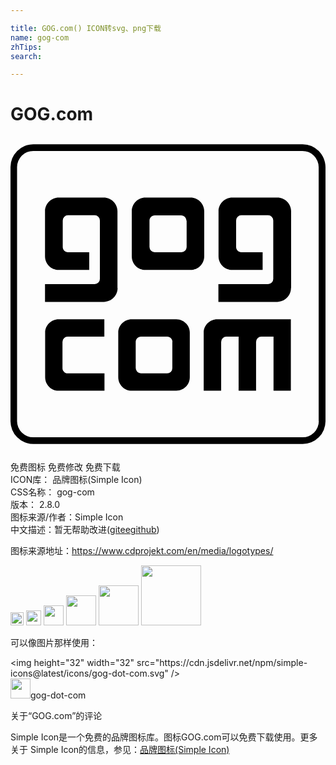 ```yaml
---

title: GOG.com() ICON转svg、png下载
name: gog-com
zhTips: 
search: 

---
```


# GOG.com  <small style="font-size: 60%;font-weight: 100"></small>

<div id="svg" class="svg-wrap">
<svg role="img" viewBox="0 0 24 24" xmlns="http://www.w3.org/2000/svg"><title>GOG.com icon</title><path d="M7.15 15.24H4.36a.4.4 0 0 0-.4.4v2c0 .21.18.4.4.4h2.8v1.32h-3.5c-.56 0-1.02-.46-1.02-1.03v-3.39c0-.56.46-1.02 1.03-1.02h3.48v1.32zM8.16 11.54c0 .58-.47 1.05-1.05 1.05H2.63v-1.35h3.78a.4.4 0 0 0 .4-.4V6.39a.4.4 0 0 0-.4-.4H4.39a.4.4 0 0 0-.41.4v2.02c0 .23.18.4.4.4H6v1.35H3.68c-.58 0-1.05-.46-1.05-1.04V5.68c0-.57.47-1.04 1.05-1.04H7.1c.58 0 1.05.47 1.05 1.04v5.86zM21.36 19.36h-1.32v-4.12h-.93a.4.4 0 0 0-.4.4v3.72h-1.33v-4.12h-.93a.4.4 0 0 0-.4.4v3.72h-1.33v-4.42c0-.56.46-1.02 1.03-1.02h5.61v5.44zM21.37 11.54c0 .58-.47 1.05-1.05 1.05h-4.48v-1.35h3.78a.4.4 0 0 0 .4-.4V6.39a.4.4 0 0 0-.4-.4h-2.03a.4.4 0 0 0-.4.4v2.02c0 .23.18.4.4.4h1.62v1.35H16.9c-.58 0-1.05-.46-1.05-1.04V5.68c0-.57.47-1.04 1.05-1.04h3.43c.58 0 1.05.47 1.05 1.04v5.86zM13.72 4.64h-3.44c-.58 0-1.04.47-1.04 1.04v3.44c0 .58.46 1.04 1.04 1.04h3.44c.57 0 1.04-.46 1.04-1.04V5.68c0-.57-.47-1.04-1.04-1.04m-.3 1.75v2.02a.4.4 0 0 1-.4.4h-2.03a.4.4 0 0 1-.4-.4V6.4c0-.22.17-.4.4-.4H13c.23 0 .4.18.4.4zM12.63 13.92H9.24c-.57 0-1.03.46-1.03 1.02v3.39c0 .57.46 1.03 1.03 1.03h3.39c.57 0 1.03-.46 1.03-1.03v-3.39c0-.56-.46-1.02-1.03-1.02m-.3 1.72v2a.4.4 0 0 1-.4.4v-.01H9.94a.4.4 0 0 1-.4-.4v-1.99c0-.22.18-.4.4-.4h2c.22 0 .4.18.4.4zM23.49 1.1a1.74 1.74 0 0 0-1.24-.52H1.75A1.74 1.74 0 0 0 0 2.33v19.34a1.74 1.74 0 0 0 1.75 1.75h20.5A1.74 1.74 0 0 0 24 21.67V2.33c0-.48-.2-.92-.51-1.24m0 20.58a1.23 1.23 0 0 1-1.24 1.24H1.75A1.23 1.23 0 0 1 .5 21.67V2.33a1.23 1.23 0 0 1 1.24-1.24h20.5a1.24 1.24 0 0 1 1.24 1.24v19.34z"/></svg>
</div>
<detail full-name='gog-com'></detail>

<div class="detail-page">
<p>
<span><span class="badge-success badge">免费图标</span> <span class="badge-success badge">免费修改</span>  <span class="badge-success badge">免费下载</span> </span>
<br/>
<span>
ICON库：
<span class="badge-secondary badge">品牌图标(Simple Icon)</span> 
</span>
<br/>
<span>
CSS名称：
<span class="badge-secondary badge">gog-com</span> 
</span>

<br/>
<span>
版本：
<span class="badge-secondary badge">2.8.0</span> 
</span>
<br/>
<span>图标来源/作者：<span class="badge-light badge">Simple Icon</span></span> 
<br/>
<span class="zh-detail">中文描述：暂无<span class="help-link"><span>帮助改进</span>(<a href="https://gitee.com/liuwave/icon-helper/edit/master/json/brands/gog-com.json" target="_blank" rel="noopener noreferrer">gitee</a><a href="https://github.com/liuwave/icon-helper/edit/master/json/brands/gog-com.json" target="_blank" rel="noopener noreferrer">github</a></span>)</span><br/>
</p>
</div><div class="description description alert alert-light"><p>图标来源地址：<a href="https://www.cdprojekt.com/en/media/logotypes/" target="_blank" rel="noopener noreferrer">https://www.cdprojekt.com/en/media/logotypes/</a></p></div>
<div class="alert alert-dark">
<img height="21" width="21" src="https://cdn.jsdelivr.net/npm/simple-icons@latest/icons/gog-dot-com.svg" />
<img height="24" width="24" src="https://cdn.jsdelivr.net/npm/simple-icons@latest/icons/gog-dot-com.svg" />
<img height="32" width="32" src="https://cdn.jsdelivr.net/npm/simple-icons@latest/icons/gog-dot-com.svg" />
<img height="48" width="48" src="https://cdn.jsdelivr.net/npm/simple-icons@latest/icons/gog-dot-com.svg" />
<img height="64" width="64" src="https://cdn.jsdelivr.net/npm/simple-icons@latest/icons/gog-dot-com.svg" />
<img height="96" width="96" src="https://cdn.jsdelivr.net/npm/simple-icons@latest/icons/gog-dot-com.svg" />

</div>
<div>
  <p>可以像图片那样使用：    
  </p>
  <div class="alert alert-primary" style="font-size: 14px">
    &lt;img height="32" width="32" src="https://cdn.jsdelivr.net/npm/simple-icons@latest/icons/gog-dot-com.svg" /&gt;
    <copy-btn content='<img height="32" width="32" src="https://cdn.jsdelivr.net/npm/simple-icons@latest/icons/gog-dot-com.svg" />'></copy-btn>
  </div>
  <div class="alert alert-secondary">
    <img height="32" width="32" src="https://cdn.jsdelivr.net/npm/simple-icons@latest/icons/gog-dot-com.svg" />gog-dot-com
    <copy-btn content="gog-dot-com" btn-title="复制图标名称"></copy-btn>
  </div>
</div>

<Vssue title="关于“GOG.com”的评论" >关于“GOG.com”的评论</Vssue>


<div><p>Simple Icon是一个免费的品牌图标库。图标GOG.com可以免费下载使用。更多关于  Simple Icon的信息，参见：<a target="_blank" href="https://iconhelper.cn/brands.html">品牌图标(Simple Icon)</a>
</p></div>
